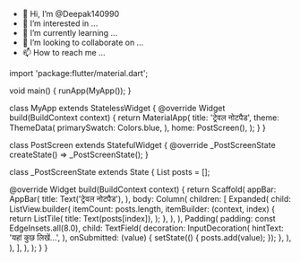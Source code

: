 - 👋 Hi, I’m @Deepak140990
- 👀 I’m interested in ...
- 🌱 I’m currently learning ...
- 💞️ I’m looking to collaborate on ...
- 📫 How to reach me ...

<!---
Deepak140990/Deepak140990 is a ✨ special ✨ repository because its `README.md` (this file) appears on your GitHub profile.
You can click the Preview link to take a look at your changes.
--->
import 'package:flutter/material.dart';

void main() {
  runApp(MyApp());
}

class MyApp extends StatelessWidget {
  @override
  Widget build(BuildContext context) {
    return MaterialApp(
      title: 'ट्रेवल नोटपैड',
      theme: ThemeData(
        primarySwatch: Colors.blue,
      ),
      home: PostScreen(),
    );
  }
}

class PostScreen extends StatefulWidget {
  @override
  _PostScreenState createState() => _PostScreenState();
}

class _PostScreenState extends State<PostScreen> {
  List<String> posts = [];

  @override
  Widget build(BuildContext context) {
    return Scaffold(
      appBar: AppBar(
        title: Text('ट्रेवल नोटपैड'),
      ),
      body: Column(
        children: [
          Expanded(
            child: ListView.builder(
              itemCount: posts.length,
              itemBuilder: (context, index) {
                return ListTile(
                  title: Text(posts[index]),
                );
              },
            ),
          ),
          Padding(
            padding: const EdgeInsets.all(8.0),
            child: TextField(
              decoration: InputDecoration(
                hintText: 'यहां कुछ लिखें...',
              ),
              onSubmitted: (value) {
                setState(() {
                  posts.add(value);
                });
              },
            ),
          ),
        ],
      ),
    );
  }
}
